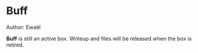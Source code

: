 # Buff

Author: Ewaël

**Buff** is still an active box. Writeup and files will be released when the box is retired.
